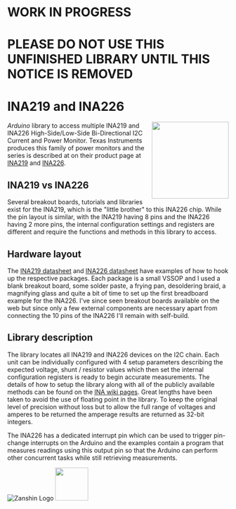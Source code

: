 # WORK IN PROGRESS
# PLEASE DO NOT USE THIS UNFINISHED LIBRARY UNTIL THIS NOTICE IS REMOVED
#
# INA219 and INA226
<img src="https://github.com/SV-Zanshin/INA226/blob/master/Images/INA226.jpg" width="175" align="right"/>_Arduino_ library to access multiple INA219 and INA226 High-Side/Low-Side Bi-Directional I2C Current and Power Monitor.  Texas Instruments produces this family of power monitors and the series is described at on their product page at [INA219](http://www.ti.com/product/INA219) and [INA226](http://www.ti.com/product/INA226).
## INA219 vs INA226
Several breakout boards, tutorials and libraries exist for the INA219, which is the "little brother" to this INA226 chip. While the pin 
layout is similar, with the INA219 having 8 pins and the INA226 having 2 more pins, the internal configuration settings and registers are 
different and require the functions and methods in this library to access.
## Hardware layout
The [INA219 datasheet](http://www.ti.com/lit/ds/symlink/ina219.pdf) and [INA226 datasheet](http://www.ti.com/lit/ds/symlink/ina226.pdf) have examples of how to hook up the respective packages. Each package is a small VSSOP and I used a blank breakout board, some solder paste, a frying pan, desoldering braid, a magnifying glass and quite a bit of time to set up the first breadboard example for the INA226. I've since seen breakout boards available on the web but since only a few external components are necessary apart from connecting the 10 pins of the INA226 I'll remain with self-build.
## Library description
The library locates all INA219 and INA226 devices on the I2C chain. Each unit can be individually configured with 4 setup parameters describing the expected voltage, shunt / resistor values which then set the internal configuration registers is ready to begin accurate measurements.  The details of how to setup the library along with all of the publicly available methods can be found on the [INA wiki pages](https://github.com/SV-Zanshin/INA/wiki).
Great lengths have been taken to avoid the use of floating point in the library. To keep the original level of precision without loss but to allow the full range of voltages and amperes to be returned the amperage results are returned as 32-bit integers.

The INA226 has a dedicated interrupt pin which can be used to trigger pin-change interrupts on the Arduino and the examples contain a program that measures readings using this output pin so that the Arduino can perform other concurrent tasks while still retrieving measurements.

![Zanshin Logo](https://www.sv-zanshin.com/r/images/site/gif/zanshinkanjitiny.gif) <img src="https://www.sv-zanshin.com/r/images/site/gif/zanshintext.gif" width="75"/>
